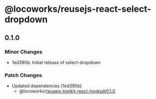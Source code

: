 # @locoworks/reusejs-react-select-dropdown

## 0.1.0

### Minor Changes

- 1ed390b: Initial release of select-dropdown

### Patch Changes

- Updated dependencies [1ed390b]
  - @locoworks/reusejs-toolkit-react-hooks@0.1.0
